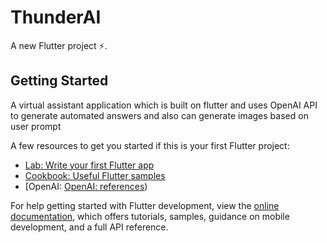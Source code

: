 # ThunderAI 

A new Flutter project :zap:.

## Getting Started

A virtual assistant application which is built on flutter and uses OpenAI API to generate automated answers and also can generate images based on user prompt

A few resources to get you started if this is your first Flutter project:

- [Lab: Write your first Flutter app](https://docs.flutter.dev/get-started/codelab)
- [Cookbook: Useful Flutter samples](https://docs.flutter.dev/cookbook)
- [OpenAI: [OpenAI: references](https://platform.openai.com/docs/api-reference))

For help getting started with Flutter development, view the
[online documentation](https://docs.flutter.dev/), which offers tutorials,
samples, guidance on mobile development, and a full API reference.
